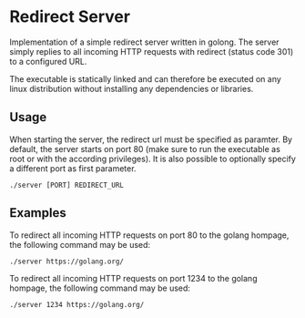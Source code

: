 # Redirect Server

Implementation of a simple redirect server written in golong. The
server simply replies to all incoming HTTP requests with redirect
(status code 301) to a configured URL.

The executable is statically linked and can therefore be executed on
any linux distribution without installing any dependencies or libraries.

## Usage

When starting the server, the redirect url must be specified as
paramter. By default, the server starts on port 80 (make sure to run
the executable as root or with the according privileges).  It is also
possible to optionally specify a different port as first parameter.


```
./server [PORT] REDIRECT_URL
```

## Examples

To redirect all incoming HTTP requests on port 80 to the golang
hompage, the following command may be used:

```
./server https://golang.org/
```

To redirect all incoming HTTP requests on port 1234 to the golang
hompage, the following command may be used:

```
./server 1234 https://golang.org/
```